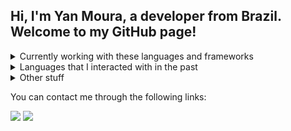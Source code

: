 ## Hi, I'm Yan Moura, a developer from Brazil. Welcome to my GitHub page!

<details>
  <summary>Currently working with these languages and frameworks</summary>

 - AngularJS (current full-time job)
 - Angular (learning)
</details>

<details>
  <summary>Languages that I interacted with in the past</summary>
  
  - ZScript
  - C (in college)
  - C++ (hobby)
  - Python (mainly with Tacotron2)
  - Ruby (In RPG Maker, centuries ago)
</details>

<details>
  <summary>Other stuff</summary>
  
  - 3D modelling and (basic) rigging
  - Video editing (Premiere Pro, Adobe After Effects, in the past, Vegas)
</details>

You can contact me through the following links:

<a target="_blank" href="https://www.linkedin.com/in/yanmoura"><img src="https://img.shields.io/badge/LinkedIn%20%2D%20yanmoura-0e76a8"></a> 
<a target="_blank" href="mailto:yanmv11@gmail.com"><img src="https://img.shields.io/badge/Gmail%20-%20yanmv11@gmail.com-c71610"></a>
